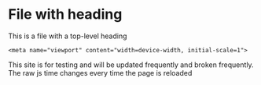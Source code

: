 # File with heading

This is a file with a top-level heading

    <meta name="viewport" content="width=device-width, initial-scale=1">

This site is for testing and will be updated frequently and broken frequently.  The raw js time changes every time the page is reloaded
